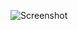 ![Screenshot](https://raw.githubusercontent.com/Cryakl/Ultimate-RAT-Collection/refs/heads/main/Angel/Angel%20v.1.2/Screenshot.png)
